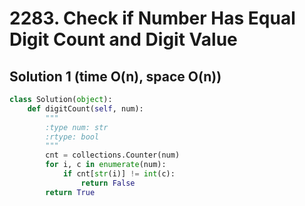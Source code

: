 # 2283. Check if Number Has Equal Digit Count and Digit Value

## Solution 1 (time O(n), space O(n))

```python
class Solution(object):
    def digitCount(self, num):
        """
        :type num: str
        :rtype: bool
        """
        cnt = collections.Counter(num)
        for i, c in enumerate(num):
            if cnt[str(i)] != int(c):
                return False
        return True
```
